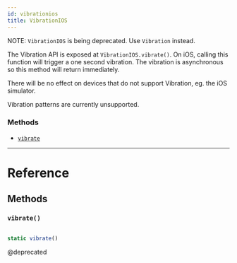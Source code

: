 ```yaml
---
id: vibrationios
title: VibrationIOS
---
```


NOTE: `VibrationIOS` is being deprecated. Use `Vibration` instead.

The Vibration API is exposed at `VibrationIOS.vibrate()`. On iOS, calling this function will trigger a one second vibration. The vibration is asynchronous so this method will return immediately.

There will be no effect on devices that do not support Vibration, eg. the iOS simulator.

Vibration patterns are currently unsupported.

### Methods

* [`vibrate`](../vibrationios/#vibrate)

---

# Reference

## Methods

### `vibrate()`


```javascript

static vibrate()

```


@deprecated

